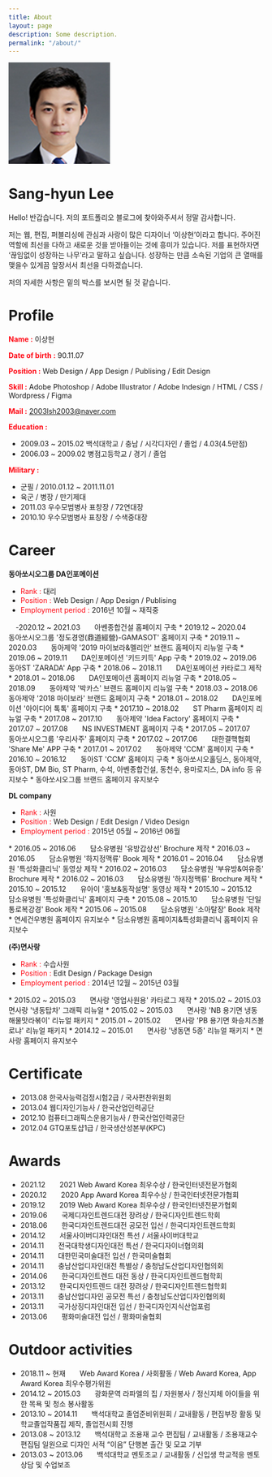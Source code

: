 ```yaml
---
title: About
layout: page
description: Some description.
permalink: "/about/"
---
```


<img class="img-rounded" src="/assets/img/uploads/profile.png" alt="Thiago Rossener" width="200">

# Sang-hyun Lee

Hello! 반갑습니다.
저의 포트폴리오 블로그에 찾아와주셔서 정말 감사합니다.

저는 웹, 편집, 퍼블리싱에 관심과 사랑이 많은 디자이너 ‘이상현’이라고 합니다.
주어진 역할에 최선을 다하고 새로운 것을 받아들이는 것에 흥미가 있습니다. 저를 표현하자면 ‘끊임없이 성장하는 나무’라고 말하고 싶습니다.
성장하는 만큼 소속된 기업의 큰 열매를 맺을수 있게끔 앞장서서 최선을 다하겠습니다.

저의 자세한 사항은 밑의 박스를 보시면 될 것 같습니다.

# Profile

<span style="color:#ff0a16">**Name :**</span> 이상현

<span style="color:#ff0a16">**Date of birth :**</span> 90.11.07 

<span style="color:#ff0a16">**Position :**</span> Web Design / App Design / Publising / Edit Design 

<span style="color:#ff0a16">**Skill :**</span> Adobe Photoshop / Adobe Illustrator / Adobe Indesign / HTML / CSS / Wordpress / Figma

<span style="color:#ff0a16">**Mail :**</span> 2003lsh2003@naver.com


<span style="color:#ff0a16">**Education :**</span> 
* 2009.03 ~ 2015.02   백석대학교 / 충남 / 시각디자인 / 졸업 / 4.03(4.5만점)
* 2006.03 ~ 2009.02   병점고등학교 / 경기 / 졸업


<span style="color:#ff0a16">**Military :**</span> 
* 군필 / 2010.01.12 ~ 2011.11.01
* 육군 / 병장 / 만기제대
* 2011.03   우수모범병사 표창장 / 72연대장
* 2010.10   우수모범병사 표창장 / 수색중대장



# Career

**동아쏘시오그룹 DA인포메이션**

* <span style="color:#ff0a16">Rank :</span> 대리
* <span style="color:#ff0a16">Position :</span> Web Design / App Design / Publising
* <span style="color:#ff0a16">Employment period :</span> 2016년 10월 ~ 재직중
<p></p>
　-2020.12 ~ 2021.03　　아벤종합건설 홈페이지 구축
* 2019.12 ~ 2020.04　　동아쏘시오그룹 '정도경영(鼎道經營)-GAMASOT' 홈페이지 구축
* 2019.11 ~ 2020.03　　동아제약 '2019 마이보라&멜리안' 브랜드 홈페이지 리뉴얼 구축
* 2019.06 ~ 2019.11　　DA인포메이션 '키드키득' App 구축
* 2019.02 ~ 2019.06　　동아ST 'ZARADA' App 구축
* 2018.06 ~ 2018.11　　DA인포메이션 카타로그 제작
* 2018.01 ~ 2018.06　　DA인포메이션 홈페이지 리뉴얼 구축
* 2018.05 ~ 2018.09　　동아제약 '박카스' 브랜드 홈페이지 리뉴얼 구축
* 2018.03 ~ 2018.06　　동아제약 '2018 마이보라' 브랜드 홈페이지 구축
* 2018.01 ~ 2018.02　　DA인포메이션 '아이디어 톡톡' 홈페이지 구축
* 2017.10 ~ 2018.02　　ST Pharm 홈페이지 리뉴얼 구축
* 2017.08 ~ 2017.10　　동아제약 'Idea Factory' 홈페이지 구축
* 2017.07 ~ 2017.08　　NS INVESTMENT 홈페이지 구축
* 2017.05 ~ 2017.07　　동아쏘시오그룹 '우리사주' 홈페이지 구축
* 2017.02 ~ 2017.06　　대한결핵협회 'Share Me' APP 구축
* 2017.01 ~ 2017.02　　동아제약 'CCM' 홈페이지 구축
* 2016.10 ~ 2016.12　　동아ST 'CCM' 홈페이지 구축
* 동아쏘시오홀딩스, 동아제약, 동아ST, DM Bio, ST Pharm, 수석, 아벤종합건설, 동천수, 용마로지스, DA info 등 유지보수
* 동아쏘시오그룹 브랜드 홈페이지 유지보수
<p></p>
<p></p>

**DL company**

* <span style="color:#ff0a16">Rank :</span> 사원
* <span style="color:#ff0a16">Position :</span> Web Design / Edit Design / Video Design 
* <span style="color:#ff0a16">Employment period :</span> 2015년 05월 ~ 2016년 06월
<p></p>
* 2016.05 ~ 2016.06　　담소유병원 '유방갑상선' Brochure 제작
* 2016.03 ~ 2016.05　　담소유병원 '하지정맥류' Book 제작
* 2016.01 ~ 2016.04　　담소유병원 '특성화클리닉' 동영상 제작
* 2016.02 ~ 2016.03　　담소유병원 '부유방&여유증' Brochure 제작
* 2016.02 ~ 2016.03　　담소유병원 '하지정맥류' Brochure 제작
* 2015.10 ~ 2015.12　　유아이 '홍보&동작설명' 동영상 제작
* 2015.10 ~ 2015.12　　담소유병원 '특성화클리닉' 홈페이지 구축
* 2015.08 ~ 2015.10　　담소유병원 '단일통로복강경' Book 제작
* 2015.06 ~ 2015.08　　담소유병원 '소아탈장' Book 제작
* 연세건우병원 홈페이지 유지보수
* 담소유병원 홈페이지&특성화클리닉 홈페이지 유지보수
<p></p>
<p></p>

**(주)면사랑**

* <span style="color:#ff0a16">Rank :</span> 수습사원
* <span style="color:#ff0a16">Position :</span> Edit Design / Package Design 
* <span style="color:#ff0a16">Employment period :</span> 2014년 12월 ~ 2015년 03월
<p></p>
* 2015.02 ~ 2015.03　　면사랑 '영업사원용' 카타로그 제작
* 2015.02 ~ 2015.03　　면사랑 '냉동탑차' 그래픽 리뉴얼
* 2015.02 ~ 2015.03　　면사랑 'NB 용기면 냉동 해물맛라볶이' 리뉴얼 패키지
* 2015.01 ~ 2015.02　　면사랑 'PB 용기면 화승치즈볼로냐' 리뉴얼 패키지
* 2014.12 ~ 2015.01　　면사랑 '냉동면 5종' 리뉴얼 패키지
* 면사랑 홈페이지 유지보수


# Certificate

* 2013.08   한국사능력검정시험2급 / 국사편찬위원회
* 2013.04   웹디자인기능사 / 한국산업인력공단
* 2012.10   컴퓨터그래픽스운용기능사 / 한국산업인력공단
* 2012.04   GTQ포토샵1급 / 한국생산성본부(KPC)

# Awards

* 2021.12　　2021 Web Award Korea 최우수상 / 한국인터넷전문가협회
* 2020.12　　2020 App Award Korea 최우수상 / 한국인터넷전문가협회
* 2019.12　　2019 Web Award Korea 최우수상 / 한국인터넷전문가협회
* 2019.06　　국제디자인트렌드대전 장려상 / 한국디자인트렌드학회
* 2018.06　　한국디자인트렌드대전 공모전 입선 / 한국디자인트렌드학회
* 2014.12　　서울사이버디자인대전 특선 / 서울사이버대학교
* 2014.11　　전국대학생디자인대전 특선 / 한국디자이너협의회
* 2014.11　　대한민국미술대전 입선 / 한국미술협회
* 2014.11　　충남산업디자인대전 특별상 / 충청남도산업디자인협의회
* 2014.06　　한국디자인트렌드 대전 동상 / 한국디자인트렌드협학회
* 2013.12　　한국디자인트렌드 대전 장려상 / 한국디자인트렌드협학회
* 2013.11　　충남산업디자인 공모전 특선 / 충청남도산업디자인협의회
* 2013.11　　국가상징디자인대전 입선 / 한국디자인지식산업포럼
* 2013.06　　평화미술대전 입선 / 평화미술협회

# Outdoor activities

* 2018.11 ~ 현재　　Web Award Korea / 사회활동 / Web Award Korea, App Award Korea 최우수평가위원
* 2014.12 ~ 2015.03　　광화문역 라파엘의 집 / 자원봉사 / 정신지체 아이들을 위한 목욕 및 청소 봉사활동
* 2013.10 ~ 2014.11　　백석대학교 졸업준비위원회 / 교내활동 / 편집부장 활동 및 학교졸업작품집 제작, 졸업전시회 진행
* 2013.08 ~ 2013.12　　백석대학교 조용재 교수 편집팀 / 교내활동 / 조용재교수 편집팀 일원으로 디자인 서적 “이음” 단행본 출간 및 모교 기부
* 2013.03 ~ 2013.06　　백석대학교 멘토조교 / 교내활동 / 신입생 학교적응 멘토상담 및 수업보조
